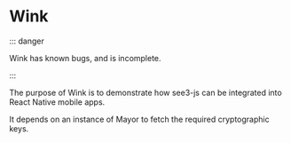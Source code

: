 # Wink

::: danger

Wink has known bugs, and is incomplete.

:::

The purpose of Wink is to demonstrate how see3-js can be integrated into React Native mobile apps.

It depends on an instance of Mayor to fetch the required cryptographic keys.